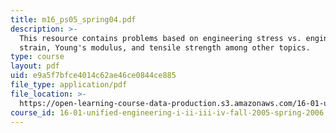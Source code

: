 ```yaml
---
title: m16_ps05_spring04.pdf
description: >-
  This resource contains problems based on engineering stress vs. engineering
  strain, Young's modulus, and tensile strength among other topics.
type: course
layout: pdf
uid: e9a5f7bfce4014c62ae46ce0844ce885
file_type: application/pdf
file_location: >-
  https://open-learning-course-data-production.s3.amazonaws.com/16-01-unified-engineering-i-ii-iii-iv-fall-2005-spring-2006/e9a5f7bfce4014c62ae46ce0844ce885_m16_ps05_spring04.pdf
course_id: 16-01-unified-engineering-i-ii-iii-iv-fall-2005-spring-2006
---
```

